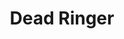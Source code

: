 ---
title: "Dead Ringer"
year: 1964
rating: 3
stars: "★★★"
rewatched: false
permalink: "dead-ringer"
watched_on: 2024-05-07
---